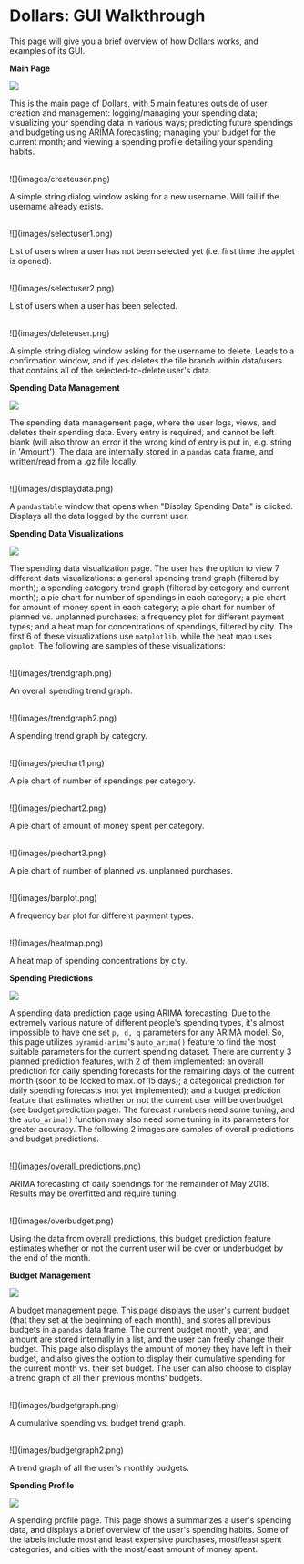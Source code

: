 # Dollars: GUI Walkthrough

This page will give you a brief overview of how Dollars works, and examples of its GUI.

**Main Page**

![](images/mainpage.png)

This is the main page of Dollars, with 5 main features outside of user creation and management: logging/managing your spending data; visualizing your spending data in various ways; predicting future spendings and budgeting using ARIMA forecasting; managing your budget for the current month; and viewing a spending profile detailing your spending habits.  

<br/>
![](images/createuser.png)

A simple string dialog window asking for a new username. Will fail if the username already exists.   

<br/>
![](images/selectuser1.png)

List of users when a user has not been selected yet (i.e. first time the applet is opened).

<br/>
![](images/selectuser2.png)

List of users when a user has been selected.

<br/>
![](images/deleteuser.png)

A simple string dialog window asking for the username to delete. Leads to a confirmation window, and if yes deletes the file branch within data/users that contains all of the selected-to-delete user's data.

**Spending Data Management**

![](images/managepage.png)

The spending data management page, where the user logs, views, and deletes their spending data. Every entry is required, and cannot be left blank (will also throw an error if the wrong kind of entry is put in, e.g. string in 'Amount'). The data are internally stored in a ``pandas`` data frame, and written/read from a .gz file locally.

<br/>
![](images/displaydata.png)

A ``pandastable`` window that opens when "Display Spending Data" is clicked. Displays all the data logged by the current user.

**Spending Data Visualizations**

![](images/vispage.png)

The spending data visualization page. The user has the option to view 7 different data visualizations: a general 
spending trend graph (filtered by month); a spending category trend graph (filtered by category and current month); a pie chart for number of spendings in each category; a pie chart for amount of money spent in each category; a pie chart for number of planned vs. unplanned purchases; a frequency plot for different payment types; and a heat map for concentrations of spendings, filtered by city. The first 6 of these visualizations use ``matplotlib``, while the heat map uses ``gmplot``. The following are samples of these visualizations:

<br/>
![](images/trendgraph.png)

An overall spending trend graph.

<br/>
![](images/trendgraph2.png)

A spending trend graph by category.

<br/>
![](images/piechart1.png)

A pie chart of number of spendings per category.

<br/>
![](images/piechart2.png)

A pie chart of amount of money spent per category.

<br/>
![](images/piechart3.png)


A pie chart of number of planned vs. unplanned purchases.

<br/>
![](images/barplot.png)

A frequency bar plot for different payment types.

<br/>
![](images/heatmap.png)

A heat map of spending concentrations by city.

**Spending Predictions**

![](images/predictionpage.png)

A spending data prediction page using ARIMA forecasting. Due to the extremely various nature of different people's spending types, it's almost impossible to have one set ``p, d, q`` parameters for any ARIMA model. So, this page utilizes ``pyramid-arima``'s ``auto_arima()`` feature to find the most suitable parameters for the current spending dataset. There are currently 3 planned prediction features, with 2 of them implemented: an overall prediction for daily spending forecasts for the remaining days of the current month (soon to be locked to max. of 15 days); a categorical prediction for daily spending forecasts (not yet implemented); and a budget prediction feature that estimates whether or not the current user will be overbudget (see budget prediction page). The forecast numbers need some tuning, and the ``auto_arima()`` function may also need some tuning in its parameters for greater accuracy. The following 2 images are samples of overall predictions and budget predictions.

<br/>
![](images/overall_predictions.png)

ARIMA forecasting of daily spendings for the remainder of May 2018. Results may be overfitted and require tuning.

<br/>
![](images/overbudget.png)

Using the data from overall predictions, this budget prediction feature estimates whether or not the current user will be over or underbudget by the end of the month.

**Budget Management**

![](images/budgetpage.png)

A budget management page. This page displays the user's current budget (that they set at the beginning of each month), and stores all previous budgets in a ``pandas`` data frame. The current budget month, year, and amount are stored internally in a list, and the user can freely change their budget. This page also displays the amount of money they have left in their budget, and also gives the option to display their cumulative spending for the current month vs. their set budget. The user can also choose to display a trend graph of all their previous months' budgets.

<br/>
![](images/budgetgraph.png)

A cumulative spending vs. budget trend graph.

<br/>
![](images/budgetgraph2.png)

A trend graph of all the user's monthly budgets.

**Spending Profile**

![](images/profilepage.png)

A spending profile page. This page shows a summarizes a user's spending data, and displays a brief overview of the user's spending habits. Some of the labels include most and least expensive purchases, most/least spent categories, and cities with the most/least amount of money spent.
